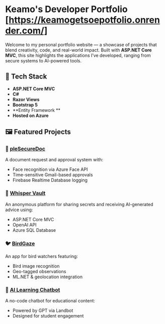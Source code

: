 # Keamo's Developer Portfolio [https://keamogetsoepotfolio.onrender.com/]

Welcome to my personal portfolio website — a showcase of projects that blend creativity, code, and real-world impact. Built with **ASP.NET Core MVC**, this site highlights the applications I’ve developed, ranging from secure systems to AI-powered tools.




## 🧰 Tech Stack

- **ASP.NET Core MVC**
- **C#**
- **Razor Views**
- **Bootstrap 5**
- **Entity Framework **
- **Hosted on Azure**

## 🖼️ Featured Projects

### 🔐 [pleSecureDoc](https://github.com/Keamo0713/pleSecureDoc)
A document request and approval system with:
- Face recognition via Azure Face API
- Time-sensitive Gmail-based approvals
- Firebase Realtime Database logging

### 🧠 [Whisper Vault](https://github.com/Keamo0713/WhisperAPI)
An anonymous platform for sharing secrets and receiving AI-generated advice using:
- ASP.NET Core MVC
- OpenAI API
- Azure SQL Database

### 🐦 [BirdGaze](https://github.com/Keamo0713/BirdGaze)
An app for bird watchers featuring:
- Bird image recognition
- Geo-tagged observations
- ML.NET & geolocation integration

### 🤖 [AI Learning Chatbot](https://github.com/Keamo0713/AI-Learning-Chatbot)
A no-code chatbot for educational content:
- Powered by GPT via Landbot
- Designed for student engagement
